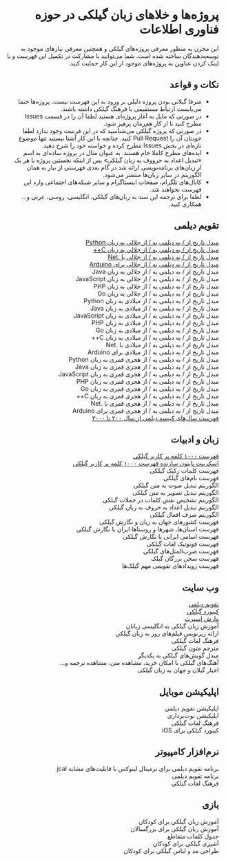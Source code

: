<div dir="rtl">

# پروژه‌ها و خلاهای زبان گیلکی در حوزه فناوری اطلاعات
این مخزن به منظور معرفی پروژه‌های گیلکی و همچنین معرفی نیازهای موجود به توسعه‌دهندگان ساخته شده است. شما می‌توانید با مشارکت در تکمیل این فهرست و یا لینک کردن عناوین به پروژه‌های موجود از این کار حمایت کنید.
<br/>

## نکات و قواعد
* صرفا گیلانی بودن پروژه دلیلی بر ورود به این فهرست نیست. پروژه‌ها حتما می‌بایست ارتباط مستقیمی با فرهنگ گیلکی داشته باشند.
* در صورتی که مایل به آغاز پروژه‌ای هستید لطفا آن را در قسمت Issues مطرح کنید تا از کار هم‌زمان پرهیز شود.
* در صورتی که پروژه گیلکی می‌شناسید که در این فرست وجود ندارد لطفا خودتان آن را Pull Request کنید. چنانچه با این کار آشنا نیستید تنها موضوع تازه‌ای در بخش Issues مطرح کرده و خواسته خود را شرح دهید.
* ایده‌های مطرح کاملا خام هستند. به عنوان مثال در پروژه ساده‌ای به اسم «تبدیل اعداد به حرووف به زبان گیلکی» پس از اینکه نخستین پروژه با هر یک از زبان‌های برنامه‌نویسی ارائه شد در گام بعدی فهرستی از نیاز به همان الگوریتم در سایر زبان‌ها منتشر می‌شود.
* کانال‌های تلگرام، صفحات اینستاگرام و سایر شبکه‌های اجتماعی وارد این فهرست نخواهند شد.
* لطفا برای ترجمه این سند به زبان‌های گیلکی، انگلیسی، روسی، عربی و... همکاری کنید.


## تقویم دیلمی
[مبدل تاریخ از / به دیلمی به / از جلالی به زبان Python](https://github.com/Jangal/python-dilami-calendar)
<br/>
[مبدل تاریخ از / به دیلمی به / از جلالی به زبان C++](https://github.com/Jangal/Dilami-Calendar-C-)
<br/>
[مبدل تاریخ از / به دیلمی به / از جلالی با .Net](https://github.com/Jangal/Dilami-Calendar-.Net)
<br/>
[مبدل تاریخ از / به دیلمی به / از جلالی برای Arduino](https://github.com/Jangal/Dilami-Calendar-Arduino)
<br/>
مبدل تاریخ از / به دیلمی به / از جلالی به زبان Java
<br/>
مبدل تاریخ از / به دیلمی به / از جلالی به زبان JavaScript
<br/>
مبدل تاریخ از / به دیلمی به / از جلالی به زبان PHP
<br/>
مبدل تاریخ از / به دیلمی به / از جلالی به زبان Go
<br/>
مبدل تاریخ از / به دیلمی به / از میلادی به زبان Python
<br/>
مبدل تاریخ از / به دیلمی به / از میلادی به زبان Java
<br/>
مبدل تاریخ از / به دیلمی به / از میلادی به زبان JavaScript
<br/>
مبدل تاریخ از / به دیلمی به / از میلادی به زبان PHP
<br/>
مبدل تاریخ از / به دیلمی به / از میلادی به زبان Go
<br/>
مبدل تاریخ از / به دیلمی به / از میلادی به زبان C++
<br/>
مبدل تاریخ از / به دیلمی به / از میلادی با .Net
<br/>
مبدل تاریخ از / به دیلمی به / از میلادی برای Arduino
<br/>
مبدل تاریخ از / به دیلمی به / از هجری قمری به زبان Python
<br/>
مبدل تاریخ از / به دیلمی به / از هجری قمری به زبان Java
<br/>
مبدل تاریخ از / به دیلمی به / از هجری قمری به زبان JavaScript
<br/>
مبدل تاریخ از / به دیلمی به / از هجری قمری به زبان PHP
<br/>
مبدل تاریخ از / به دیلمی به / از هجری قمری به زبان Go
<br/>
مبدل تاریخ از / به دیلمی به / از هجری قمری به زبان C++
<br/>
مبدل تاریخ از / به دیلمی به / از هجری قمری با .Net
<br/>
مبدل تاریخ از / به دیلمی به / از هجری قمری برای Arduino
<br/>
[فهرست سال‌های کبیسه دیلمی از سال ۲۰۰ تا ۳۰۰۰](https://github.com/LordArma/Dilami-Leap-Years)
<br/>


## زبان و ادبیات
[فهرست ۱۰۰۰ کلمه پر کاربر گیلکی](https://github.com/LordArma/Top-1000-Words-in-Gilaki)
<br/>
[اسکریپت پایتون سازنده فهرست ۱۰۰۰ کلمه پر کاربر گیلکی](https://github.com/LordArma/Top-1000-Words-in-Gilaki-Helper)
<br/>
فهرست کلمات رکیک گیلکی
<br/>
فهرست نام‌های گیلکی
<br/>
الگوریتم تبدیل صوت به متن گیلکی
<br/>
الگوریتم تبدیل تصویر به متن گیلکی
<br/>
الگوریتم تشخیص نقش کلمات در جملات گیلکی
<br/>
الگوریتم تبدیل اعداد به حروف به زبان گیلکی
<br/>
الگوریتم صرف افعال گیلکی
<br/>
فهرست کشورهای جهان به زبان و نگارش گیلکی
<br/>
فهرست استان‌ها، شهرها و روستاها ایران با نگارش گیلکی
<br/>
فهرست اسامی ایرانی با نگارش گیلکی
<br/>
فهرست فونوتیک لغات گیلکی
<br/>
فهرست ضرب‌المثل‌های گیلکی
<br/>
فهرست سخن بزرگان گیلک
<br/>
فهرست رویدادهای تقویمی مهم گیلک‌ها
<br/>


## وب سایت
[تقویم دیلمی](https://giltime.ir/)
<br/>
[کیبورد گیلکی](https://gilakikeyboard.ir/)
<br/>
[وارش اسپرت](https://varesh-sport.com)
<br/>
آموزش زبان گیلکی به انگلیسی زبانان
<br/>
ارائه زیرنویس فیلم‌های روز به زبان گیلکی
<br/>
فرهنگ لغات گیلکی
<br/>
مترجم متون گیلکی
<br/>
مبدل گویش‌های گیلکی به یکدیگر
<br/>
آهنگ‌های گیلکی با امکان خرید، مشاهده متن، مشاهده ترجمه و...
<br/>
اخبار گیلان و جهان به زبان گیلکی
<br/>

## اپلیکیشن موبایل
اپلیکیشن تقویم دیلمی
<br/>
اپلیکیشن نوت‌برداری
<br/>
فرهنگ لغات گیلکی
<br/>
کیبورد گیلکی برای iOS
<br/>


## نرم‌افزار کامپیوتر
برنامه تقویم دیلمی برای ترمینال لینوکس با قابلیت‌های مشابه jcal
<br/>
برنامه تقویم دیلمی
<br/>
فرهنگ لغات گیلکی
<br/>


## بازی
آموزش زبان گیلکی برای کودکان
<br/>
آموزش زبان گیلکی برای بزرگسالان
<br/>
جدول کلمات متقاطع
<br/>
آشپزی گیلکی برای کودکان
<br/>
طراحی مد و لباس گیلکی برای کودکان
<br/>
</div>
